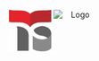 <!-- Project Logo -->
<br>
<div align="center" style="display: flex; justify-content: center;">
        <img src="images/smk-telkom.png" alt="Logo" width="80">
        <img src="https://logos-world.net/wp-content/uploads/2021/08/Amazon-Web-Services-AWS-Emblem.png" alt="Logo" width="80">
</div>